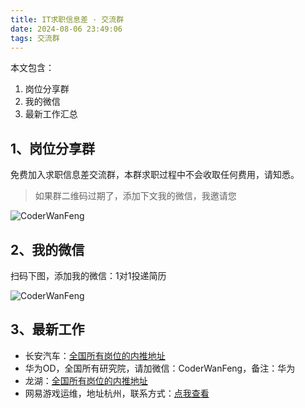 ```yaml
---
title: IT求职信息差 · 交流群
date: 2024-08-06 23:49:06
tags: 交流群
---
```



本文包含：
1. 岗位分享群
2. 我的微信
3. 最新工作汇总


## 1、岗位分享群

免费加入求职信息差交流群，本群求职过程中不会收取任何费用，请知悉。

> 如果群二维码过期了，添加下文我的微信，我邀请您


![CoderWanFeng](https://python-office-1300615378.cos.ap-chongqing.myqcloud.com/9-it-work.jpg)

## 2、我的微信

扫码下图，添加我的微信：1对1投递简历


![CoderWanFeng](https://python-office-1300615378.cos.ap-chongqing.myqcloud.com/%E5%BE%AE%E4%BF%A1%E4%BA%8C%E7%BB%B4%E7%A0%81.jpg)

## 3、最新工作

- 长安汽车：[全国所有岗位的内推地址](https://neitui.italent.cn/changanqiche/sharejobs?shareId=afa4404e-6699-4662-9f1c-74bfdb257c01&language=zh_CN)
- 华为OD，全国所有研究院，请加微信：CoderWanFeng，备注：华为
- 龙湖：[全国所有岗位的内推地址](http://s.gllue.com/Z7v5dqh9)
- 网易游戏运维，地址杭州，联系方式：[点我查看](https://mp.weixin.qq.com/s/2y3_U1T_SHPR-Eez0V4bfQ)
